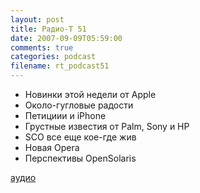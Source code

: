```yaml
---
layout: post
title: Радио-T 51
date: 2007-09-09T05:59:00
comments: true
categories: podcast
filename: rt_podcast51
---
```


- Новинки этой недели от Apple
- Около-гугловые радости
- Петициии и iPhonе
- Грустные известия от Palm, Sony и HP
- SCO все еще кое-где жив
- Новая Opera
- Перспективы OpenSolaris

[аудио](http://cdn.radio-t.com/rt_podcast51.mp3)
<audio src="http://cdn.radio-t.com/rt_podcast51.mp3" preload="none"></audio>

